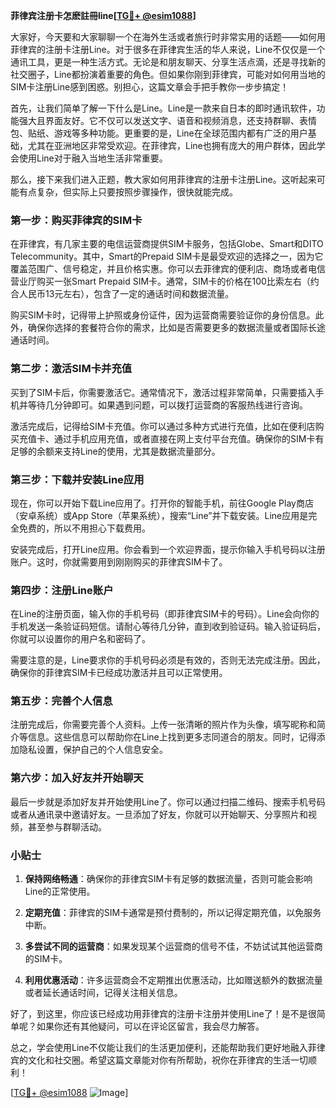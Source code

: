**菲律宾注册卡怎麽註冊line[[TG💪+ @esim1088](https://t.me/s/esim1088)]**

大家好，今天要和大家聊聊一个在海外生活或者旅行时非常实用的话题——如何用菲律宾的注册卡注册Line。对于很多在菲律宾生活的华人来说，Line不仅仅是一个通讯工具，更是一种生活方式。无论是和朋友聊天、分享生活点滴，还是寻找新的社交圈子，Line都扮演着重要的角色。但如果你刚到菲律宾，可能对如何用当地的SIM卡注册Line感到困惑。别担心，这篇文章会手把手教你一步步搞定！

首先，让我们简单了解一下什么是Line。Line是一款来自日本的即时通讯软件，功能强大且界面友好。它不仅可以发送文字、语音和视频消息，还支持群聊、表情包、贴纸、游戏等多种功能。更重要的是，Line在全球范围内都有广泛的用户基础，尤其在亚洲地区非常受欢迎。在菲律宾，Line也拥有庞大的用户群体，因此学会使用Line对于融入当地生活非常重要。

那么，接下来我们进入正题，教大家如何用菲律宾的注册卡注册Line。这听起来可能有点复杂，但实际上只要按照步骤操作，很快就能完成。

### 第一步：购买菲律宾的SIM卡

在菲律宾，有几家主要的电信运营商提供SIM卡服务，包括Globe、Smart和DITO Telecommunity。其中，Smart的Prepaid SIM卡是最受欢迎的选择之一，因为它覆盖范围广、信号稳定，并且价格实惠。你可以去菲律宾的便利店、商场或者电信营业厅购买一张Smart Prepaid SIM卡。通常，SIM卡的价格在100比索左右（约合人民币13元左右），包含了一定的通话时间和数据流量。

购买SIM卡时，记得带上护照或身份证件，因为运营商需要验证你的身份信息。此外，确保你选择的套餐符合你的需求，比如是否需要更多的数据流量或者国际长途通话时间。

### 第二步：激活SIM卡并充值

买到了SIM卡后，你需要激活它。通常情况下，激活过程非常简单，只需要插入手机并等待几分钟即可。如果遇到问题，可以拨打运营商的客服热线进行咨询。

激活完成后，记得给SIM卡充值。你可以通过多种方式进行充值，比如在便利店购买充值卡、通过手机应用充值，或者直接在网上支付平台充值。确保你的SIM卡有足够的余额来支持Line的使用，尤其是数据流量部分。

### 第三步：下载并安装Line应用

现在，你可以开始下载Line应用了。打开你的智能手机，前往Google Play商店（安卓系统）或App Store（苹果系统），搜索“Line”并下载安装。Line应用是完全免费的，所以不用担心下载费用。

安装完成后，打开Line应用。你会看到一个欢迎界面，提示你输入手机号码以注册账户。这时，你就需要用到刚刚购买的菲律宾SIM卡了。

### 第四步：注册Line账户

在Line的注册页面，输入你的手机号码（即菲律宾SIM卡的号码）。Line会向你的手机发送一条验证码短信。请耐心等待几分钟，直到收到验证码。输入验证码后，你就可以设置你的用户名和密码了。

需要注意的是，Line要求你的手机号码必须是有效的，否则无法完成注册。因此，确保你的菲律宾SIM卡已经成功激活并且可以正常使用。

### 第五步：完善个人信息

注册完成后，你需要完善个人资料。上传一张清晰的照片作为头像，填写昵称和简介等信息。这些信息可以帮助你在Line上找到更多志同道合的朋友。同时，记得添加隐私设置，保护自己的个人信息安全。

### 第六步：加入好友并开始聊天

最后一步就是添加好友并开始使用Line了。你可以通过扫描二维码、搜索手机号码或者从通讯录中邀请好友。一旦添加了好友，你就可以开始聊天、分享照片和视频，甚至参与群聊活动。

### 小贴士

1. **保持网络畅通**：确保你的菲律宾SIM卡有足够的数据流量，否则可能会影响Line的正常使用。
   
2. **定期充值**：菲律宾的SIM卡通常是预付费制的，所以记得定期充值，以免服务中断。

3. **多尝试不同的运营商**：如果发现某个运营商的信号不佳，不妨试试其他运营商的SIM卡。

4. **利用优惠活动**：许多运营商会不定期推出优惠活动，比如赠送额外的数据流量或者延长通话时间，记得关注相关信息。

好了，到这里，你应该已经成功用菲律宾的注册卡注册并使用Line了！是不是很简单呢？如果你还有其他疑问，可以在评论区留言，我会尽力解答。

总之，学会使用Line不仅能让我们的生活更加便利，还能帮助我们更好地融入菲律宾的文化和社交圈。希望这篇文章能对你有所帮助，祝你在菲律宾的生活一切顺利！

[[TG💪+ @esim1088](https://t.me/s/esim1088) ![Image](https://i.postimg.cc/4NQfJmqS/Snipaste-2025-05-13-00-14-12.png)]